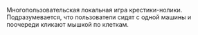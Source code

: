 Многопользовательская локальная игра крестики-нолики.
Подразумевается, что пользователи сидят с одной машины и поочереди кликают мышкой по клеткам.
